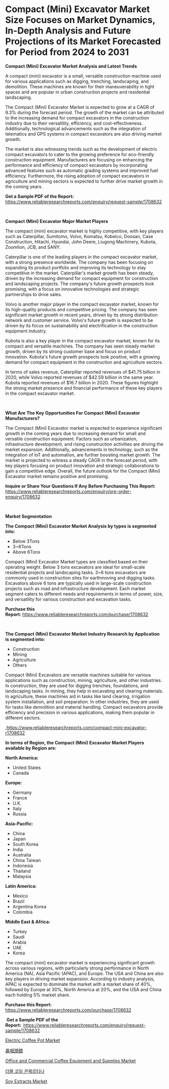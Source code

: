 <p><h1>Compact (Mini) Excavator Market Size Focuses on Market Dynamics, In-Depth Analysis and Future Projections of its Market Forecasted for Period from 2024 to 2031</h1></p><p><strong>Compact (Mini) Excavator Market Analysis and Latest Trends</strong></p>
<p><p>A compact (mini) excavator is a small, versatile construction machine used for various applications such as digging, trenching, landscaping, and demolition. These machines are known for their maneuverability in tight spaces and are popular in urban construction projects and residential landscaping.</p><p>The Compact (Mini) Excavator Market is expected to grow at a CAGR of 9.3% during the forecast period. The growth of the market can be attributed to the increasing demand for compact excavators in the construction industry due to their versatility, efficiency, and cost-effectiveness. Additionally, technological advancements such as the integration of telematics and GPS systems in compact excavators are also driving market growth.</p><p>The market is also witnessing trends such as the development of electric compact excavators to cater to the growing preference for eco-friendly construction equipment. Manufacturers are focusing on enhancing the performance and efficiency of compact excavators by incorporating advanced features such as automatic grading systems and improved fuel efficiency. Furthermore, the rising adoption of compact excavators in agriculture and mining sectors is expected to further drive market growth in the coming years.</p></p>
<p><strong>Get a Sample PDF of the Report:&nbsp;</strong> <a href="https://www.reliableresearchreports.com/enquiry/request-sample/1708632">https://www.reliableresearchreports.com/enquiry/request-sample/1708632</a></p>
<p>&nbsp;</p>
<p><strong>Compact (Mini) Excavator Major Market Players</strong></p>
<p><p>The compact (mini) excavator market is highly competitive, with key players such as Caterpillar, Sumitomo, Volvo, Komatsu, Kobelco, Doosan, Case Construction, Hitachi, Hyundai, John Deere, Liugong Machinery, Kubota, Zoomlion, JCB, and SANY.</p><p>Caterpillar is one of the leading players in the compact excavator market, with a strong presence worldwide. The company has been focusing on expanding its product portfolio and improving its technology to stay competitive in the market. Caterpillar's market growth has been steady, driven by the increasing demand for compact equipment for construction and landscaping projects. The company's future growth prospects look promising, with a focus on innovative technologies and strategic partnerships to drive sales.</p><p>Volvo is another major player in the compact excavator market, known for its high-quality products and competitive pricing. The company has seen significant market growth in recent years, driven by its strong distribution network and customer service. Volvo's future growth is expected to be driven by its focus on sustainability and electrification in the construction equipment industry.</p><p>Kubota is also a key player in the compact excavator market, known for its compact and versatile machines. The company has seen steady market growth, driven by its strong customer base and focus on product innovation. Kubota's future growth prospects look positive, with a growing demand for compact equipment in the construction and agriculture sectors.</p><p>In terms of sales revenue, Caterpillar reported revenues of $41.75 billion in 2020, while Volvo reported revenues of $42.59 billion in the same year. Kubota reported revenues of $16.7 billion in 2020. These figures highlight the strong market presence and financial performance of these key players in the compact excavator market.</p></p>
<p>&nbsp;</p>
<p><strong>What Are The Key Opportunities For Compact (Mini) Excavator Manufacturers?</strong></p>
<p><p>The Compact (Mini) Excavator market is expected to experience significant growth in the coming years due to increasing demand for small and versatile construction equipment. Factors such as urbanization, infrastructure development, and rising construction activities are driving the market expansion. Additionally, advancements in technology, such as the integration of IoT and automation, are further boosting market growth. The market is projected to witness a steady CAGR in the forecast period, with key players focusing on product innovation and strategic collaborations to gain a competitive edge. Overall, the future outlook for the Compact (Mini) Excavator market remains positive and promising.</p></p>
<p><strong>Inquire or Share Your Questions If Any Before Purchasing This Report:</strong> <a href="https://www.reliableresearchreports.com/enquiry/pre-order-enquiry/1708632">https://www.reliableresearchreports.com/enquiry/pre-order-enquiry/1708632</a></p>
<p>&nbsp;</p>
<p><strong>Market Segmentation</strong></p>
<p><strong>The Compact (Mini) Excavator Market Analysis by types is segmented into:</strong></p>
<p><ul><li>Below 3Tons</li><li>3~6Tons</li><li>Above 6Tons</li></ul></p>
<p><p>Compact (Mini) Excavator Market types are classified based on their operating weight. Below 3 tons excavators are ideal for small-scale residential projects and landscaping tasks. 3~6 tons excavators are commonly used in construction sites for earthmoving and digging tasks. Excavators above 6 tons are typically used in large-scale construction projects such as road and infrastructure development. Each market segment caters to different needs and requirements in terms of power, size, and versatility for various construction and excavation tasks.</p></p>
<p><strong>Purchase this Report:&nbsp;</strong><a href="https://www.reliableresearchreports.com/purchase/1708632">https://www.reliableresearchreports.com/purchase/1708632</a></p>
<p>&nbsp;</p>
<p><strong>The Compact (Mini) Excavator Market Industry Research by Application is segmented into:</strong></p>
<p><ul><li>Construction</li><li>Mining</li><li>Agriculture</li><li>Others</li></ul></p>
<p><p>Compact (Mini) Excavators are versatile machines suitable for various applications such as construction, mining, agriculture, and other industries. In construction, they are used for digging trenches, foundations, and landscaping tasks. In mining, they help in excavating and clearing materials. In agriculture, these machines aid in tasks like land clearing, irrigation system installation, and soil preparation. In other industries, they are used for tasks like demolition and material handling. Compact excavators provide efficiency and precision in various applications, making them popular in different sectors.</p></p>
<p><a href="https://www.reliableresearchreports.com/compact-mini-excavator-r1708632">&nbsp;https://www.reliableresearchreports.com/compact-mini-excavator-r1708632</a></p>
<p><strong>In terms of Region, the Compact (Mini) Excavator Market Players available by Region are:</strong></p>
<p>
    <p> <strong> North America: </strong>
        <ul>
            <li>United States</li>
            <li>Canada</li>
        </ul>
        </p> 
    <p> <strong> Europe: </strong>
        <ul>
            <li>Germany</li>
            <li>France</li>
            <li>U.K.</li>
            <li>Italy</li>
            <li>Russia</li>
        </ul>
        </p> 
    <p> <strong> Asia-Pacific: </strong>
        <ul>
            <li>China</li>
            <li>Japan</li>
            <li>South Korea</li>
            <li>India</li>
            <li>Australia</li>
            <li>China Taiwan</li>
            <li>Indonesia</li>
            <li>Thailand</li>
            <li>Malaysia</li>
        </ul>
        </p> 
    <p> <strong> Latin America: </strong>
        <ul>
            <li>Mexico</li>
            <li>Brazil</li>
            <li>Argentina Korea</li>
            <li>Colombia</li>
        </ul>
        </p> 
    <p> <strong> Middle East & Africa: </strong>
        <ul>
            <li>Turkey</li>
            <li>Saudi</li>
            <li>Arabia</li>
            <li>UAE</li>
            <li>Korea</li>
        </ul>
    </p>
    </p>
<p><p>The compact (mini) excavator market is experiencing significant growth across various regions, with particularly strong performance in North America (NA), Asia Pacific (APAC), and Europe. The USA and China are also key players in driving market expansion. According to industry analysis, APAC is expected to dominate the market with a market share of 40%, followed by Europe at 30%, North America at 20%, and the USA and China each holding 5% market share.</p></p>
<p><strong>Purchase this Report: </strong><a href="https://www.reliableresearchreports.com/purchase/1708632">https://www.reliableresearchreports.com/purchase/1708632</a></p>
<p>&nbsp;<strong>Get a Sample PDF of the Report:&nbsp;&nbsp;</strong><a href="https://www.reliableresearchreports.com/enquiry/request-sample/1708632">https://www.reliableresearchreports.com/enquiry/request-sample/1708632</a></p>
<p><strong></strong></p>
<p><p><a href="https://github.com/prosalinda88/Market-Research-Report-List-4/blob/main/electric-coffee-pot-market.md">Electric Coffee Pot Market</a></p><p><a href="https://github.com/bevdtkn4419963/Market-Research-Report-List-2/blob/main/5556912125538.md">鼻咽頭鏡</a></p><p><a href="https://github.com/globismark/Market-Research-Report-List-3/blob/main/office-and-commercial-coffee-equipment-and-supplies-market.md">Office and Commercial Coffee Equipment and Supplies Market</a></p><p><a href="https://github.com/langcat852024/Market-Research-Report-List-1/blob/main/5333622109943.md">더블 코일 콘체르티나</a></p><p><a href="https://issuu.com/reportprime-2/docs/soy-extracts-market-size-2030.pptx">Soy Extracts Market</a></p></p>
